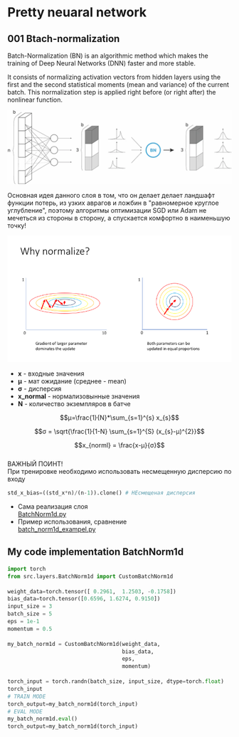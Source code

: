 # Pretty neuaral network

## 001 Btach-normalization

Batch-Normalization (BN) is an algorithmic method which makes the training of Deep Neural Networks (DNN) faster and more stable.

It consists of normalizing activation vectors from hidden layers using the first and the second statistical moments (mean and variance) of the current batch. This normalization step is applied right before (or right after) the nonlinear function.

![](./imgs/batch_norm/001_btach_norm.webp)

Основная идея данного слоя в том, что он делает делает ландшафт функции потерь, из  узких аврагов и ложбин в "равномерное круглое углубление", поэтому алгоритмы оптимизации SGD или Adam не мечеться из стороны в сторону, а спускается комфортно в наименьшую точку! 

![](./imgs/batch_norm/002_btach_norm.png)
- **x** - входные значения 
- **μ** - мат ожидание (среднее - mean)  
- **σ** - дисперсия
- **x_normal** - нормализовынные значения
- **N** - количество экземпляров в батче  

$$μ=\frac{1}{N}*\sum_{s=1}^{s} x_{s}$$  

$$σ = \sqrt{\frac{1}{1-N}  \sum_{s=1}^{S} (x_{s}-μ)^{2}}$$

$$x_{norml} =  \frac{x-μ}{σ}$$  
ВАЖНЫЙ ПОИНТ!  
При тренировке необходимо использовать несмещенную дисперсию по входу
```python
std_x_bias=((std_x*n)/(n-1)).clone() # НЕсмещеная дисперсия
```


- Сама реализация слоя  
[BatchNorm1d.py](src/layers/BatchNorm1d.py)
- Пример использования, сравнение   
[batch_norm1d_exampel.py](exampels/layers/batch_norm1d_exampel.py)  

## My code implementation BatchNorm1d
```python
import torch
from src.layers.BatchNorm1d import CustomBatchNorm1d

weight_data=torch.tensor([ 0.2961,  1.2503, -0.1758])
bias_data=torch.tensor([0.6596, 1.6274, 0.9150])
input_size = 3
batch_size = 5
eps = 1e-1
momentum = 0.5

my_batch_norm1d = CustomBatchNorm1d(weight_data,
                                    bias_data, 
                                    eps, 
                                    momentum)

torch_input = torch.randn(batch_size, input_size, dtype=torch.float)
torch_input
# TRAIN MODE
torch_output=my_batch_norm1d(torch_input)
# EVAL MODE
my_batch_norm1d.eval()
torch_output=my_batch_norm1d(torch_input)
```
